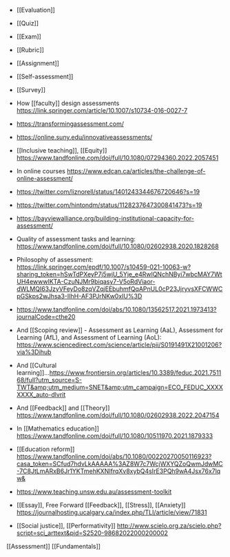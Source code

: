 - [[Evaluation]]
- [[Quiz]]
- [[Exam]]
- [[Rubric]]
- [[Assignment]]
- [[Self-assessment]]
- [[Survey]]

- How [[faculty]] design assessments https://link.springer.com/article/10.1007/s10734-016-0027-7
- https://transformingassessment.com/

- https://online.suny.edu/innovativeassessments/

- [[Inclusive teaching]], [[Equity]] https://www.tandfonline.com/doi/full/10.1080/07294360.2022.2057451

- In online courses https://www.edcan.ca/articles/the-challenge-of-online-assessment/
- https://twitter.com/liznorell/status/1401243344676720646?s=19
- https://twitter.com/hintondm/status/1128237647300841473?s=19
- https://bayviewalliance.org/building-institutional-capacity-for-assessment/

- Quality of assessment tasks and learning: https://www.tandfonline.com/doi/full/10.1080/02602938.2020.1828268

- Philosophy of assessment: https://link.springer.com/epdf/10.1007/s10459-021-10063-w?sharing_token=hSwTdPXeyP7j5wjU_5Yje_e4RwlQNchNByi7wbcMAY7WtUH4ewwwIKTA-CzuNJMr9biqasy7-V5oRdViaor-dWLMQI63JzyVFeyDo8zqVZqjEEbuhmfQqAPnUL0cP23JjryvsXFCWWCpGSkps2wJhsa3-IIhH-AF3PJrNKw0xIU%3D

- https://www.tandfonline.com/doi/abs/10.1080/13562517.2021.1973413?journalCode=cthe20

- And [[Scoping review]] - Assessment as Learning (AaL), Assessment for Learning (AfL), and Assessment of Learning (AoL): https://www.sciencedirect.com/science/article/pii/S0191491X21001206?via%3Dihub

- And [[Cultural learning]]...https://www.frontiersin.org/articles/10.3389/feduc.2021.751168/full?utm_source=S-TWT&amp;utm_medium=SNET&amp;utm_campaign=ECO_FEDUC_XXXXXXXX_auto-dlvrit

- And [[Feedback]] and [[Theory]] https://www.tandfonline.com/doi/full/10.1080/02602938.2022.2047154

- In [[Mathematics education]] https://www.tandfonline.com/doi/full/10.1080/10511970.2021.1879333

- [[Education reform]] https://www.tandfonline.com/doi/abs/10.1080/00220270050116923?casa_token=SCfud7hdvLkAAAAA%3AZ8W7c7WcjWXYQZoQwmJdwMC-7C8JtLmARxB6Jr1YKTmehKXNIfrqXv8xybQ4sIrE3PQh9wA4Jsx76x7lqw&

- https://www.teaching.unsw.edu.au/assessment-toolkit

- [[Essay]], Free Forward [[Feedback]], [[Stress]], [[Anxiety]] https://journalhosting.ucalgary.ca/index.php/TLI/article/view/71831

- [[Social justice]], [[Performativity]] http://www.scielo.org.za/scielo.php?script=sci_arttext&pid=S2520-98682022000200002

[[Assessment]] [[Fundamentals]]
